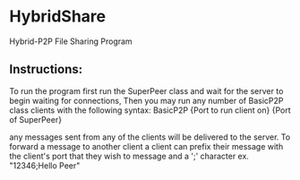 # HybridShare
Hybrid-P2P File Sharing Program

## Instructions:
To run the program first run the SuperPeer class and wait for the server to begin waiting for connections, Then you may run any number of BasicP2P class clients with the following syntax:
    BasicP2P {Port to run client on} {Port of SuperPeer}

any messages sent from any of the clients will be delivered to the server. To forward a message to another client a client can prefix their message with the client's port that they wish to message and a ';' character
    ex. "12346;Hello Peer"